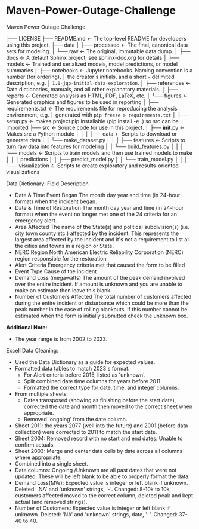 # Maven-Power-Outage-Challenge
Maven Power Outage Challenge

├── LICENSE
├── README.md          <- The top-level README for developers using this project.
├── data
│   ├── processed      <- The final, canonical data sets for modeling.
│   └── raw            <- The original, immutable data dump.
│
├── docs               <- A default Sphinx project; see sphinx-doc.org for details
│
├── models             <- Trained and serialized models, model predictions, or model summaries
│
├── notebooks          <- Jupyter notebooks. Naming convention is a number (for ordering),
│                         the creator's initials, and a short `-` delimited description, e.g.
│                         `1.0-jqp-initial-data-exploration`.
│
├── references         <- Data dictionaries, manuals, and all other explanatory materials.
│
├── reports            <- Generated analysis as HTML, PDF, LaTeX, etc.
│   └── figures        <- Generated graphics and figures to be used in reporting
│
├── requirements.txt   <- The requirements file for reproducing the analysis environment, e.g.
│                         generated with `pip freeze > requirements.txt`
│
├── setup.py           <- makes project pip installable (pip install -e .) so src can be imported
├── src                <- Source code for use in this project.
│   ├── __init__.py    <- Makes src a Python module
│   │
│   ├── data           <- Scripts to download or generate data
│   │   └── make_dataset.py
│   │
│   ├── features       <- Scripts to turn raw data into features for modeling
│   │   └── build_features.py
│   │
│   ├── models         <- Scripts to train models and then use trained models to make
│   │   │                 predictions
│   │   ├── predict_model.py
│   │   └── train_model.py
│   │
│   └── visualization  <- Scripts to create exploratory and results-oriented visualizations

Data Dictionary:
Field	Description
* Date & Time Event Began	The month day year and time (in 24-hour format) when the incident began.
* Date & Time of Restoration	The month day year and time (in 24-hour format) when the event no longer met one of the 24 criteria for an emergency alert.
* Area Affected	The name of the State(s) and political subdivision(s) (i.e. city town county etc.) affected by the incident. This represents the largest area affected by the incident and it's not a requirement to list all the cities and towns in a region or State.
* NERC Region North American Electric Reliability Corporation (NERC) region responsible for the restoration
* Alert Criteria	Emergency criteria met that caused the form to be filled
* Event Type	Cause of the incident
* Demand Loss (megawatts)	The amount of the peak demand involved over the entire incident. If amount is unknown and you are unable to make an estimate then leave this blank.
* Number of Customers Affected	The total number of customers affected during the entire incident or disturbance which could be more than the peak number in the case of rolling blackouts. If this number cannot be estimated when the form is initially submitted check the unknown box.

**Additional Note:**

* The year range is from 2002 to 2023.


Excell Data Cleaning:
* Used the Data Dictionary as a guide for expected values.
* Formatted data tables to match 2023's format. 
    * For Alert criteria before 2015, listed as 'unknown'.
    * Split combined date time columns for years before 2011.
    * Formatted the correct type for date, time, and integer columns.
* From multiple sheets: 
    * Dates transposed (showing as finishing before the start date), corrected the date and month then moved to the correct sheet when appropriate.
    * Removed 'ongoing' from the date column.
* Sheet 2011: the years 2077 (well into the future) and 2001 (before data collection) were corrected to 2011 to match the start date.
* Sheet 2004: Removed record with no start and end dates. Unable to confirm actuals.
* Sheet 2003: Merge and center data cells by date across all columns where appropriate.
* Combined into a single sheet. 
* Date columns: Ongoing /Unknown are all past dates that were not updated. These will be left blank to be able to properly format the data.
* Demand Loss(MW): Expected value is integer or left blank if unknown. Deleted: 'NA' and 'unknown' strings, '-'. Changed: 8-10k to 10k, customers affected moved to the correct column, deleted peak and kept actual (and removed strings). 
* Number of Customers: Expected value is integer or left blank if unknown. Deleted: 'NA' and 'unknown' strings, date, '-'. Changed: 37-40 to 40.

